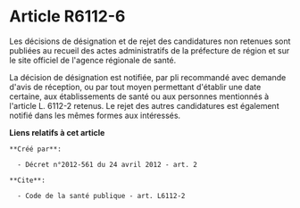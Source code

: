 # Article R6112-6

Les décisions de désignation et de rejet des candidatures non retenues sont publiées au recueil des actes administratifs de
la préfecture de région et sur le site officiel de l'agence régionale de santé. 

La décision de désignation est notifiée, par pli recommandé avec demande d'avis de réception, ou par tout moyen permettant
d'établir une date certaine, aux établissements de santé ou aux personnes mentionnés à l'article L. 6112-2 retenus. Le rejet
des autres candidatures est également notifié dans les mêmes formes aux intéressés.

**Liens relatifs à cet article**

	**Créé par**:

	  - Décret n°2012-561 du 24 avril 2012 - art. 2

	**Cite**:

	  - Code de la santé publique - art. L6112-2
